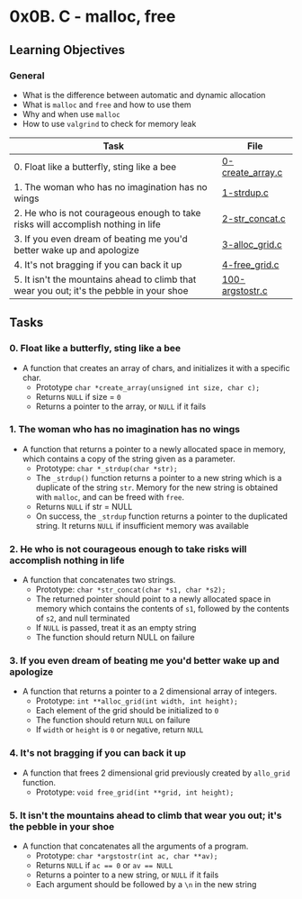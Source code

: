 # 0x0B. C - malloc, free
## Learning Objectives

### General

* What is the difference between automatic and dynamic allocation
* What is `malloc` and `free` and how to use them
* Why and when use `malloc`
* How to use `valgrind` to check for memory leak

| Task | File |
| ---- | ---- |
| 0. Float like a butterfly, sting like a bee | [0-create_array.c](./0-create_array.c) |
| 1. The woman who has no imagination has no wings | [1-strdup.c](./1-strdup.c) |
| 2. He who is not courageous enough to take risks will accomplish nothing in life | [2-str_concat.c](./2-str_concat.c) |
| 3. If you even dream of beating me you'd better wake up and apologize | [3-alloc_grid.c](./3-alloc_grid.c) |
| 4. It's not bragging if you can back it up | [4-free_grid.c](./4-free_grid.c) |
| 5. It isn't the mountains ahead to climb that wear you out; it's the pebble in your shoe | [100-argstostr.c](./100-argstostr.c) |

## Tasks
### 0. Float like a butterfly, sting like a bee
* A function that creates an array of chars, and initializes it with a specific char.
	* Prototype `char *create_array(unsigned int size, char c);`
	* Returns `NULL` if size = `0`
	* Returns a pointer to the array, or `NULL` if it fails
### 1. The woman who has no imagination has no wings
* A function that returns a pointer to a newly allocated space in memory, which contains a copy of the string given as a parameter.
	* Prototype: `char *_strdup(char *str);`
	* The `_strdup()` function returns a pointer to a new string which is a duplicate of the string `str`. Memory for the new string is obtained with `malloc`, and can be freed with `free`.
	* Returns `NULL` if str = NULL
	* On success, the `_strdup` function returns a pointer to the duplicated string. It returns `NULL` if insufficient memory was available
### 2. He who is not courageous enough to take risks will accomplish nothing in life
* A function that concatenates two strings.
	* Prototype: `char *str_concat(char *s1, char *s2);`
	* The returned pointer should point to a newly allocated space in memory which contains the contents of `s1`, followed by the contents of `s2`, and null terminated
	* If `NULL` is passed, treat it as an empty string
	* The function should return NULL on failure
### 3. If you even dream of beating me you'd better wake up and apologize
* A function that returns a pointer to a 2 dimensional array of integers.
	* Prototype: `int **alloc_grid(int width, int height);`
	* Each element of the grid should be initialized to `0`
	* The function should return `NULL` on failure
	* If `width` or `height` is `0` or negative, return `NULL`
### 4. It's not bragging if you can back it up
* A function that frees 2 dimensional grid previously created by `allo_grid` function.
	* Prototype: `void free_grid(int **grid, int height);`
### 5. It isn't the mountains ahead to climb that wear you out; it's the pebble in your shoe
* A function that concatenates all the arguments of a program.
	* Prototype: `char *argstostr(int ac, char **av);`
	* Returns `NULL` if `ac == 0` or `av == NULL`
	* Returns a pointer to a new string, or `NULL` if it fails
	* Each argument should be followed by a `\n` in the new string
